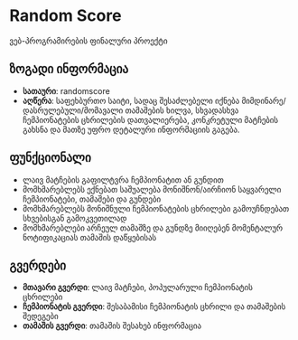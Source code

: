 # Random Score
ვებ-პროგრამირების ფინალური პროექტი

## ზოგადი ინფორმაცია
- <b>სათაური</b>: randomscore
- <b>აღწერა</b>: საფეხბურთო საიტი, სადაც შესაძლებელი იქნება მიმდინარე/დასრულებული/მომავალი თამაშების ხილვა, 
სხვადასხვა ჩემპიონატების ცხრილების დათვალიერება, კონკრეტული მატჩების გახსნა და მათზე უფრო დეტალური ინფორმაციის გაგება.

## ფუნქციონალი
- ლაივ მატჩების გაფილტვრა ჩემპიონატით ან გუნდით
- მომხმარებლებს ექნებათ საშუალება მონიშნონ/აირჩიონ საყვარელი ჩემპიონატები, თამაშები და გუნდები
- მომხმარებლებს მონიშნული ჩემპიონატების ცხრილები გამოუჩნდებათ სხვებისგან გამოკვეთილად
- მომხმარებლები არჩეულ თამაშზე და გუნდზე მიიღებენ მომენტალურ ნოტიფიკაციას თამაშის დაწყებისას

## გვერდები
- <b>მთავარი გვერდი</b>: ლაივ მატჩები, პოპულარული ჩემპიონატის ცხრილები
- <b>ჩემპიონატის გვერდი</b>: შესაბამისი ჩემპიონატის ცხრილი და თამაშების შედეგები
- <b>თამაშის გვერდი</b>: თამაშის შესახებ ინფორმაცია
